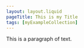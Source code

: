 ```yaml
---
layout: layout.liquid
pageTitle: This is my Title
tags: [myExampleCollection]
---
```


This is a paragraph of text.